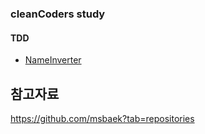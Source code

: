 ### cleanCoders study

#### TDD 
 - [NameInverter](https://github.com/zionlee0927/cleanCoders/tree/master/src/main/kotlin/tdd/nameInverter)

## 참고자료
https://github.com/msbaek?tab=repositories
